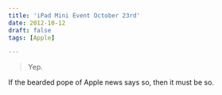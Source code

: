 ```yaml
---
title: 'iPad Mini Event October 23rd'
date: 2012-10-12
draft: false
tags: [Apple]

---
```


> Yep.

If the bearded pope of Apple news says so, then it must be so.